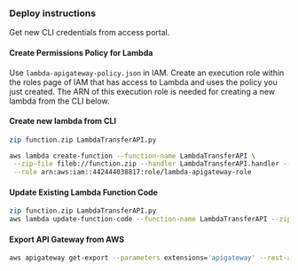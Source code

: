 ### Deploy instructions
Get new CLI credentials from access portal.
#### Create Permissions Policy for Lambda
Use `lambda-apigateway-policy.json` in IAM.
Create an execution role within the roles page of IAM that has access to Lambda and uses the policy you just created.
The ARN of this execution role is needed for creating a new lambda from the CLI below.

#### Create new lambda from CLI
```bash
zip function.zip LambdaTransferAPI.py

aws lambda create-function --function-name LambdaTransferAPI \
 --zip-file fileb://function.zip --handler LambdaTransferAPI.handler --runtime python3.9 \
 --role arn:aws:iam::442444038817:role/lambda-apigateway-role
```



#### Update Existing Lambda Function Code
```bash
zip function.zip LambdaTransferAPI.py
aws lambda update-function-code --function-name LambdaTransferAPI --zip-file fileb://function.zip
```

#### Export API Gateway from AWS
```bash
aws apigateway get-export --parameters extensions='apigateway' --rest-api-id whu5vcahxe --stage-name test --export-type swagger TransferAPISwagger.json
```